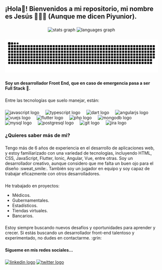 <h2 align="left">¡Hola👋! Bienvenidos a mi repositorio, mi nombre es Jesús 👨🏻‍💻 (Aunque me dicen Piyunior).</h2>

###

<div align="center">
  <img src="https://github-readme-stats.vercel.app/api?username=piyunior&hide_title=false&hide_rank=false&show_icons=true&include_all_commits=true&count_private=true&disable_animations=false&theme=dracula&locale=en&hide_border=false&order=1" height="150" alt="stats graph"  />
  <img src="https://github-readme-stats.vercel.app/api/top-langs?username=piyunior&locale=en&hide_title=false&layout=compact&card_width=320&langs_count=5&theme=dracula&hide_border=false&order=2" height="150" alt="languages graph"  />
</div>

###

<img src="https://raw.githubusercontent.com/piyunior/piyunior/output/snake.svg" alt="Snake animation" />

###

<h4 align="left">Soy un desarrollador Front End, que en caso de emergencia pasa a ser Full Stack 👀.</h4>

###

<p align="left">Entre las tecnologías que suelo manejar, están:</p>

###

<div align="left">
  <img src="https://cdn.jsdelivr.net/gh/devicons/devicon/icons/javascript/javascript-original.svg" height="40" alt="javascript logo"  />
  <img width="12" />
  <img src="https://cdn.jsdelivr.net/gh/devicons/devicon/icons/typescript/typescript-original.svg" height="40" alt="typescript logo"  />
  <img width="12" />
  <img src="https://cdn.jsdelivr.net/gh/devicons/devicon/icons/dart/dart-original.svg" height="40" alt="dart logo"  />
  <img width="12" />
  <img src="https://cdn.jsdelivr.net/gh/devicons/devicon/icons/angularjs/angularjs-original.svg" height="40" alt="angularjs logo"  />
  <img width="12" />
  <img src="https://cdn.jsdelivr.net/gh/devicons/devicon/icons/vuejs/vuejs-original.svg" height="40" alt="vuejs logo"  />
  <img width="12" />
  <img src="https://cdn.jsdelivr.net/gh/devicons/devicon/icons/flutter/flutter-original.svg" height="40" alt="flutter logo"  />
  <img width="12" />
  <img src="https://cdn.jsdelivr.net/gh/devicons/devicon/icons/php/php-original.svg" height="40" alt="php logo"  />
  <img width="12" />
  <img src="https://cdn.jsdelivr.net/gh/devicons/devicon/icons/mongodb/mongodb-original.svg" height="40" alt="mongodb logo"  />
  <img width="12" />
  <img src="https://cdn.jsdelivr.net/gh/devicons/devicon/icons/mysql/mysql-original.svg" height="40" alt="mysql logo"  />
  <img width="12" />
  <img src="https://cdn.jsdelivr.net/gh/devicons/devicon/icons/postgresql/postgresql-original.svg" height="40" alt="postgresql logo"  />
  <img width="12" />
  <img src="https://cdn.jsdelivr.net/gh/devicons/devicon/icons/git/git-original.svg" height="40" alt="git logo"  />
  <img width="12" />
  <img src="https://cdn.jsdelivr.net/gh/devicons/devicon/icons/jira/jira-original.svg" height="40" alt="jira logo"  />
</div>

###

<h3 align="left">¿Quieres saber más de mi?</h3>

###

<p align="left">Tengo más de 6 años de experiencia en el desarrollo de aplicaciones web, y estoy familiarizado con una variedad de tecnologías, incluyendo HTML, CSS, JavaScript, Flutter, Ionic, Angular, Vue, entre otras. Soy un desarrollador creativo, aunque considero que me falta un buen ojo para el diseño :sweat_smile:. También soy un jugador en equipo y soy capaz de trabajar eficazmente con otros desarrolladores.</p>

###

<p align="left"> He trabajado en proyectos: </p>
<ul>
  <li>Médicos.</li>
  <li>Gubernamentales.</li>
  <li>Estadísticos.</li>
  <li>Tiendas virtuales.</li>
  <li>Bancarios.</li>
</ul>

###

<p align="left">Estoy siempre buscando nuevos desafíos y oportunidades para aprender y crecer. Si estás buscando un desarrollador front-end talentoso y experimentado, no dudes en contactarme. :grin:</p>

###

<h4 align="left">Sígueme en mis redes sociales...</h4>

###

<div align="left">
  <a href="https://www.linkedin.com/in/jesusramos1992/"><img src="https://raw.githubusercontent.com/maurodesouza/profile-readme-generator/master/src/assets/icons/social/linkedin/default.svg" width="52" height="40" alt="linkedin logo"  /></a>
  <a href="https://twitter.com/piyunior"><img src="https://raw.githubusercontent.com/maurodesouza/profile-readme-generator/master/src/assets/icons/social/twitter/default.svg" width="52" height="40" alt="twitter logo"  /></a>
</div>
